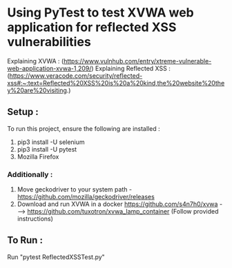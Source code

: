 # Using PyTest to test XVWA web application for reflected XSS vulnerabilities
Explaining XVWA : (https://www.vulnhub.com/entry/xtreme-vulnerable-web-application-xvwa-1,209/) 
Explaining Reflected XSS : (https://www.veracode.com/security/reflected-xss#:~:text=Reflected%20XSS%20is%20a%20kind,the%20website%20they%20are%20visiting.)
## Setup : 
To run this project, ensure the following are installed :  
  1. pip3 install -U selenium  
  2. pip3 install -U pytest  
  3. Mozilla Firefox  
### Additionally :
  1. Move geckodriver to your system path - https://github.com/mozilla/geckodriver/releases  
  2. Download and run XVWA in a docker https://github.com/s4n7h0/xvwa --->     https://github.com/tuxotron/xvwa_lamp_container (Follow provided instructions)  

## To Run :
Run "pytest ReflectedXSSTest.py"
